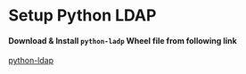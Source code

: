 # Setup Python LDAP
#### Download & Install `python-ladp` Wheel file from following link
[python-ldap](https://www.lfd.uci.edu/~gohlke/pythonlibs/#python-ldap)